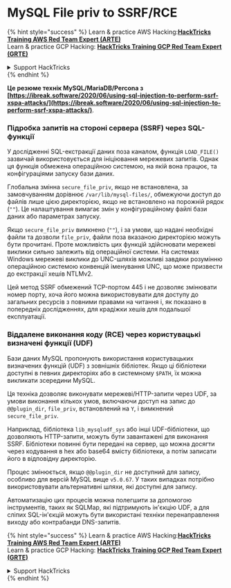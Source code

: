 # MySQL File priv to SSRF/RCE

{% hint style="success" %}
Learn & practice AWS Hacking:<img src="/.gitbook/assets/arte.png" alt="" data-size="line">[**HackTricks Training AWS Red Team Expert (ARTE)**](https://training.hacktricks.xyz/courses/arte)<img src="/.gitbook/assets/arte.png" alt="" data-size="line">\
Learn & practice GCP Hacking: <img src="/.gitbook/assets/grte.png" alt="" data-size="line">[**HackTricks Training GCP Red Team Expert (GRTE)**<img src="/.gitbook/assets/grte.png" alt="" data-size="line">](https://training.hacktricks.xyz/courses/grte)

<details>

<summary>Support HackTricks</summary>

* Check the [**subscription plans**](https://github.com/sponsors/carlospolop)!
* **Join the** 💬 [**Discord group**](https://discord.gg/hRep4RUj7f) or the [**telegram group**](https://t.me/peass) or **follow** us on **Twitter** 🐦 [**@hacktricks\_live**](https://twitter.com/hacktricks\_live)**.**
* **Share hacking tricks by submitting PRs to the** [**HackTricks**](https://github.com/carlospolop/hacktricks) and [**HackTricks Cloud**](https://github.com/carlospolop/hacktricks-cloud) github repos.

</details>
{% endhint %}

**Це резюме технік MySQL/MariaDB/Percona з [https://ibreak.software/2020/06/using-sql-injection-to-perform-ssrf-xspa-attacks/](https://ibreak.software/2020/06/using-sql-injection-to-perform-ssrf-xspa-attacks/)**.

### Підробка запитів на стороні сервера (SSRF) через SQL-функції

У дослідженні SQL-екстракції даних поза каналом, функція `LOAD_FILE()` зазвичай використовується для ініціювання мережевих запитів. Однак ця функція обмежена операційною системою, на якій вона працює, та конфігураціями запуску бази даних.

Глобальна змінна `secure_file_priv`, якщо не встановлена, за замовчуванням дорівнює `/var/lib/mysql-files/`, обмежуючи доступ до файлів лише цією директорією, якщо не встановлено на порожній рядок (`""`). Це налаштування вимагає змін у конфігураційному файлі бази даних або параметрах запуску.

Якщо `secure_file_priv` вимкнено (`""`), і за умови, що надані необхідні файли та дозволи `file_priv`, файли поза вказаною директорією можуть бути прочитані. Проте можливість цих функцій здійснювати мережеві виклики сильно залежить від операційної системи. На системах Windows мережеві виклики до UNC-шляхів можливі завдяки розумінню операційною системою конвенцій іменування UNC, що може призвести до екстракції хешів NTLMv2.

Цей метод SSRF обмежений TCP-портом 445 і не дозволяє змінювати номер порту, хоча його можна використовувати для доступу до загальних ресурсів з повними правами на читання і, як показано в попередніх дослідженнях, для крадіжки хешів для подальшої експлуатації.

### Віддалене виконання коду (RCE) через користувацькі визначені функції (UDF)

Бази даних MySQL пропонують використання користувацьких визначених функцій (UDF) з зовнішніх бібліотек. Якщо ці бібліотеки доступні в певних директоріях або в системному `$PATH`, їх можна викликати зсередини MySQL.

Ця техніка дозволяє виконувати мережеві/HTTP-запити через UDF, за умови виконання кількох умов, включаючи доступ на запис до `@@plugin_dir`, `file_priv`, встановлений на `Y`, і вимкнений `secure_file_priv`.

Наприклад, бібліотека `lib_mysqludf_sys` або інші UDF-бібліотеки, що дозволяють HTTP-запити, можуть бути завантажені для виконання SSRF. Бібліотеки повинні бути передані на сервер, що можна досягти через кодування в hex або base64 вмісту бібліотеки, а потім записати його в відповідну директорію.

Процес змінюється, якщо `@@plugin_dir` не доступний для запису, особливо для версій MySQL вище `v5.0.67`. У таких випадках потрібно використовувати альтернативні шляхи, які доступні для запису.

Автоматизацію цих процесів можна полегшити за допомогою інструментів, таких як SQLMap, які підтримують ін'єкцію UDF, а для сліпих SQL-ін'єкцій можуть бути використані техніки перенаправлення виходу або контрабанди DNS-запитів.

{% hint style="success" %}
Learn & practice AWS Hacking:<img src="/.gitbook/assets/arte.png" alt="" data-size="line">[**HackTricks Training AWS Red Team Expert (ARTE)**](https://training.hacktricks.xyz/courses/arte)<img src="/.gitbook/assets/arte.png" alt="" data-size="line">\
Learn & practice GCP Hacking: <img src="/.gitbook/assets/grte.png" alt="" data-size="line">[**HackTricks Training GCP Red Team Expert (GRTE)**<img src="/.gitbook/assets/grte.png" alt="" data-size="line">](https://training.hacktricks.xyz/courses/grte)

<details>

<summary>Support HackTricks</summary>

* Check the [**subscription plans**](https://github.com/sponsors/carlospolop)!
* **Join the** 💬 [**Discord group**](https://discord.gg/hRep4RUj7f) or the [**telegram group**](https://t.me/peass) or **follow** us on **Twitter** 🐦 [**@hacktricks\_live**](https://twitter.com/hacktricks\_live)**.**
* **Share hacking tricks by submitting PRs to the** [**HackTricks**](https://github.com/carlospolop/hacktricks) and [**HackTricks Cloud**](https://github.com/carlospolop/hacktricks-cloud) github repos.

</details>
{% endhint %}

